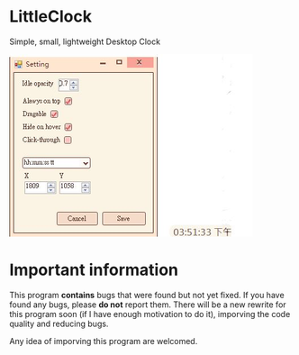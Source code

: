 # LittleClock
Simple, small, lightweight Desktop Clock

![screenshot](/screenshot.JPG)

# Important information
This program **contains** bugs that were found but not yet fixed. If you have found any bugs, please **do not** report them. There will be a new rewrite for this program soon (if I have enough motivation to do it), imporving the code quality and reducing bugs.

Any idea of imporving this program are  welcomed.
